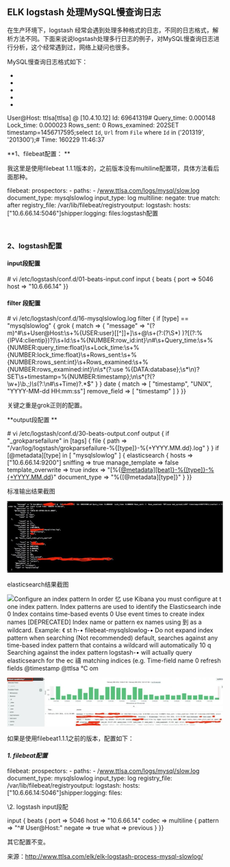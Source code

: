 ## ELK logstash 处理MySQL慢查询日志 

 




在生产环境下，logstash 经常会遇到处理多种格式的日志，不同的日志格式，解析方法不同。下面来说说logstash处理多行日志的例子，对MySQL慢查询日志进行分析，这个经常遇到过，网络上疑问也很多。

MySQL慢查询日志格式如下：


-  
-  
-  
-  
-  

User@Host: ttlsa[ttlsa] @ [10.4.10.12] Id: 69641319# Query_time: 0.000148 Lock_time: 0.000023 Rows_sent: 0 Rows_examined: 202SET timestamp=1456717595;select `Id`, `Url` from `File` where `Id` in ('201319', '201300');# Time: 160229 11:46:37

**1、filebeat配置‍：
** 

我这里是使用filebeat 1.1.1版本的，之前版本没有multiline配置项，具体方法看后面那种。

filebeat: prospectors:  -   paths:    - /www.ttlsa.com/logs/mysql/slow.log   document_type: mysqlslowlog   input_type: log   multiline:    negate: true    match: after registry_file: /var/lib/filebeat/registryoutput: logstash:  hosts: ["10.6.66.14:5046"]shipper:logging: files:logstash配置

‍

### **2、logstash配置**

#### **input段配置**

\# vi /etc/logstash/conf.d/01-beats-input.conf input { beats {  port => 5046  host => "10.6.66.14" }}

#### **filter 段配置**

 

\# vi /etc/logstash/conf.d/16-mysqlslowlog.log filter { if [type] == "mysqlslowlog" { grok {  match => { "message" => "(?m)^#\s+User@Host:\s+%{USER:user}\[[^\]]+\]\s+@\s+(?:(?<clienthost>\S*) )?\[(?:%{IPV4:clientip})?\]\s+Id:\s+%{NUMBER:row_id:int}\n#\s+Query_time:\s+%{NUMBER:query_time:float}\s+Lock_time:\s+%{NUMBER:lock_time:float}\s+Rows_sent:\s+%{NUMBER:rows_sent:int}\s+Rows_examined:\s+%{NUMBER:rows_examined:int}\n\s*(?:use %{DATA:database};\s*\n)?SET\s+timestamp=%{NUMBER:timestamp};\n\s*(?<sql>(?<action>\w+)\b.*;)\s*(?:\n#\s+Time)?.*$" } }  date {   match => [ "timestamp", "UNIX", "YYYY-MM-dd HH:mm:ss"]   remove_field => [ "timestamp" ]  } }}

关键之重是grok正则的配置。


**output段配置
** 

\# vi /etc/logstash/conf.d/30-beats-output.conf output {  if "_grokparsefailure" in [tags] {   file { path => "/var/log/logstash/grokparsefailure-%{[type]}-%{+YYYY.MM.dd}.log" }  }
  if [@metadata][type] in [ "mysqlslowlog" ] {  elasticsearch {   hosts => ["10.6.66.14:9200"]   sniffing => true   manage_template => false   template_overwrite => true   index => "[%{[@metadata\][beat]}-%{[type]}-%{+YYYY.MM.dd](mailto:%{[@metadata][beat]}-%{[type]}-%{+YYYY.MM.dd)}"   document_type => "%{[@metadata][type]}"  } }}

标准输出结果截图

![ ](clip_image001-1598940548120.jpg)

elasticsearch结果截图

![Configure an index pattern  In order 忆 use Kibana you must configure at t one index pattern. Index patterns are used to identify the Elasticsearch inde  0 Index contains time-based events  0 Use event times to create index names [DEPRECATED]  Index name or pattern  ex names using 到 as a wildcard. Example: 《 st h-•  filebeat-mysqlslowlog-•  Do not expand index pattern when searching (Not recommended)  default, searches against any time-based index pattern that contains a wildcard will automatically 10 q  Searching against the index pattern logstash-• will actually query elasticsearch for the ec 禱 matching indices (e.g.  Time-field name 0 refresh fields  @timestamp  @ttlsa ℃ om  ](clip_image002-1598940548120.jpg)

![ ](clip_image003-1598940548120.jpg)

如果是使用filebeat1.1.1之前的版本，配置如下：

#### *1. filebeat配置*



filebeat: prospectors:  -   paths:    - /www.ttlsa.com/logs/mysql/slow.log   document_type: mysqlslowlog   input_type: log registry_file: /var/lib/filebeat/registryoutput: logstash:  hosts: ["10.6.66.14:5046"]shipper:logging: files:

\2. logstash input段配

input { beats {  port => 5046  host => "10.6.66.14"  codec => multiline {   pattern => "^# User@Host:"   negate => true   what => previous  } }}

其它配置不变。

来源：http://www.ttlsa.com/elk/elk-logstash-process-mysql-slowlog/




[](https://mp.weixin.qq.com/s/ii1mu18WazEHezRMQImfwA)